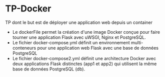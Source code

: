 # TP-Docker
TP dont le but est de déployer une application web depuis un container
- Le dockerFile permet la création d'une image Docker conçue pour faire tourner une application Flask avec uWSGI, Nginx et PostgreSQL.
- Le fichier docker-compose.yml définit un environnement multi-conteneurs pour une application web Flask avec une base de données PostgreSQL
- Le fichier docker-compose2.yml définit une architecture Docker avec deux applications Flask distinctes (app1 et app2) qui utilisent la même base de données PostgreSQL (db).

